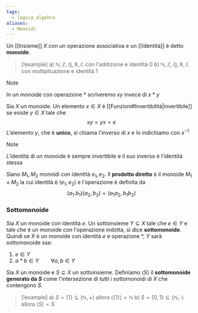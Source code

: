 ```yaml
---
tags:
  - logica_algebra
aliases:
  - Monoidi
---
```

Un [[Insieme]] $X$ con un operazione associativa e un [[Identità]] è detto **monoide**. 

>[!example]
>a) $\mathbb{N}, \mathbb{Z}, \mathbb Q,\mathbb{R}, \mathbb{C}$ con l'addizione e identità $0$
>b) $\mathbb{N}, \mathbb{Z}, \mathbb Q,\mathbb{R}, \mathbb{C}$ con moltiplicazione e identità $1$

>[!note]
In un monoide con operazione $*$ scriveremo $xy$ invece di $x*y$

Sia $X$ un monoide. Un elemento $x\in X$ è [[Funzioni#Invertibilità|invertibile]] se esiste $y \in X$ tale che 
$$
xy = yx = e
$$
L'elemento $y$, che è **unico**, si chiama l'inverso di $x$ e lo indichiamo con $x^{-1}$

>[!note]
>L'identità di un monoide è sempre invertibile e il suo inverso è l'identità stessa

Siano $M_{1}, M_{2}$ monoidi con identità $e_{1},e_{2}$. Il **prodotto diretto** è il monoide $M_{1}\times M_{2}$ la cui identità è $(e_{1},e_{2})$ e l'operazione è definita da 
$$
(a_{1}.b_{1})(a_{2},b_{2}) = (a_{1}a_{2},b_{1}b_{2})
$$
### Sottomonoide

Sia $X$ un monoide con identità $e$. Un sottoinsieme $Y \subseteq X$ tale che $e \in Y$ e tale che è un monoide con l'operazione indotta, si dice **sottomonoide**.  Quindi se $X$ è un monoide con identità $e$ e operazione $*$, $Y$ sarà sottomonoide sse:
1) $e \in Y$
2) $a *b \in Y \qquad \forall {a,b} \in {Y}$

Sia $X$ un monoide e $S \subseteq X$ un sottoinsieme. Definiamo $\left< S \right>$ il **sottomonoide generato da $S$**  come l'intersezione di tutti i sottomonoidi di $X$ che contengono $S$. 

>[!example]
>a) $S = \{ 1 \} \subseteq (\mathbb{N}, +)$ allora $\left< \{ 1 \} \right> = \mathbb{N}$
>b) $S = \{ 0, 1 \}\subseteq (\mathbb{N}, \cdot)$ allora $\left< S \right> = S$
